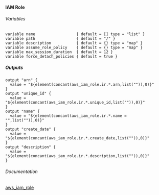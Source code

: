 #### IAM Role


###### Variables
```
variable name                  { default = [] type = "list" }
variable path                  { default = "/" }
variable description           { default = {} type = "map" }
variable assume_role_policy    { default = {} type = "map" }
variable max_session_duration  { default = 12 }
variable force_detach_policies { default = true }
```

##### Outputs
```
output "arn" {
  value = "${element(concant(aws_iam_role.ir.*.arn,list("")),0)}"
}
output "unique_id" {
  value = "${element(concant(aws_iam_role.ir.*.unique_id,list("")),0)}"
}
output "name" {
  value = "${element(concant(aws_iam_role.ir.*.name = "",list("")),0)}"
}
output "create_date" {
  value = "${element(concant(aws_iam_role.ir.*.create_date,list("")),0)}"
}
output "description" {
  value = "${element(concant(aws_iam_role.ir.*.description,list("")),0)}"
}
```

###### Documentation
[aws_iam_role](https://www.terraform.io/docs/providers/aws/d/iam_role.html)
